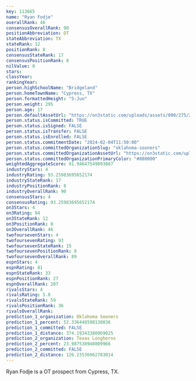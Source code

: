 ```yaml
---
key: 113665
name: "Ryan Fodje"
overallRank: 46
consensusOverallRank: 90
positionAbbreviation: OT
stateAbbreviation: TX
stateRank: 12
positionRank: 8
consensusStateRank: 17
consensusPositionRank: 8
nilValue: 0
stars: 
classYear: 
rankingYear: 
person.highSchoolName: "Bridgeland"
person.homeTownName: "Cypress, TX"
person.formattedHeight: "5-Jun"
person.weight: 295
person.age: 17
person.defaultAssetUrl: "https://on3static.com/uploads/assets/890/275/275890.jpeg"
person.status.isCommitted: TRUE
person.status.isSigned: FALSE
person.status.isTransfer: FALSE
person.status.isEnrolled: FALSE
person.status.commitmentDate: "2024-02-04T11:50:00"
person.status.committedOrganizationSlug: "oklahoma-sooners"
person.status.committedOrganizationAssetUrl: "https://on3static.com/uploads/assets/126/208/208126.svg"
person.status.committedOrganizationPrimaryColor: "#880000"
weightedAggregateScore: 91.94647549893087
industryStars: 4
industryRating: 93.25983695652174
industryStateRank: 17
industryPositionRank: 8
industryOverallRank: 90
consensusStars: 4
consensusRating: 93.25983695652174
on3Stars: 4
on3Rating: 94
on3StateRank: 12
on3PositionRank: 8
on3OverallRank: 46
twofoursevenStars: 4
twofoursevenRating: 93
twofoursevenStateRank: 15
twofoursevenPositionRank: 8
twofoursevenOverallRank: 89
espnStars: 4
espnRating: 81
espnStateRank: 33
espnPositionRank: 27
espnOverallRank: 207
rivalsStars: 4
rivalsRating: 5.8
rivalsStateRank: 59
rivalsPositionRank: 36
rivalsOverallRank: 
prediction_1_organization: Oklahoma Sooners
prediction_1_percent: 52.336448598130836
prediction_1_committed: FALSE
prediction_1_distance: 374.19343380969025
prediction_2_organization: Texas Longhorns
prediction_2_percent: 23.987538940809966
prediction_2_committed: FALSE
prediction_2_distance: 126.23536962783014
---
```

Ryan Fodje is a OT prospect from Cypress, TX.